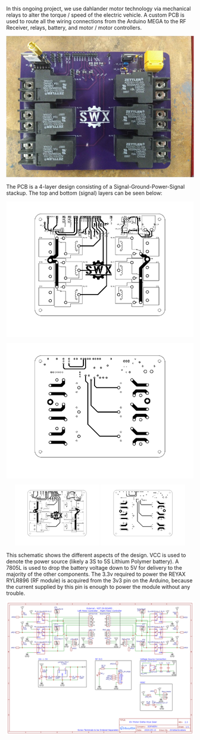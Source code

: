 In this ongoing project, we use dahlander motor technology via mechanical relays to alter the torque / speed of the electric vehicle. A custom PCB is used to route all the wiring connections from the Arduino MEGA to the RF Receiver, relays, battery, and motor / motor controllers.

<p align="center">
  <img src="PCB/CircuitBoard.jpg" alt="What is this">
</p>

The PCB is a 4-layer design consisting of a Signal-Ground-Power-Signal stackup. The top and bottom (signal) layers can be seen below:

<p align="center">
  <img src="PCB/PCB_TOP.png" alt="What is this">
</p>

<p align="center">
  <img src="PCB/PCB_BOTTOM.png" alt="What is this">
</p>

<p align="center">
  <img src="PCB/PCB_TOP.png" alt="Image 1" width="45%">
  <img src="PCB/PCB_BOTTOM.png" alt="Image 2" width="45%">
</p>


This schematic shows the different aspects of the design. VCC is used to denote the power source (likely a 3S to 5S Lithium Polymer battery). A 7805L is used to drop the battery voltage down to 5V for delivery to the majority of the other components. The 3.3v required to power the REYAX RYLR896 (RF module) is acquired from the 3v3 pin on the Arduino, because the current supplied by this pin is enough to power the module without any trouble.
<p align="center">
  <img src="PCB/Wire Schematic.png" alt="What is this">
</p>


